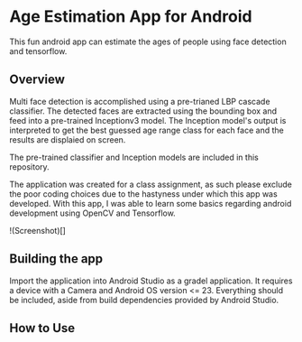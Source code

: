 # Age Estimation App for Android #
 This fun android app can estimate the ages of people using face detection and tensorflow. 
 
 ## Overview ## 
Multi face detection is accomplished using a pre-trianed LBP cascade classifier. The detected faces are extracted using the bounding box and feed into a pre-trained Inceptionv3 model. The Inception model's output is interpreted to get the best guessed age range class for each face and the results are displaied on screen.  
  
The pre-trained classifier and Inception models are included in this repository.
  
The application was created for a class assignment, as such please exclude the poor coding choices due to the hastyness under which this app was developed. With this app, I was able to learn some basics regarding android development using OpenCV and Tensorflow.

!(Screenshot)[]

## Building the app ##
Import the application into Android Studio as a gradel application. It requires a device with a Camera and Android OS version <= 23. Everything should be included, aside from build dependencies provided by Android Studio.

## How to Use ##

